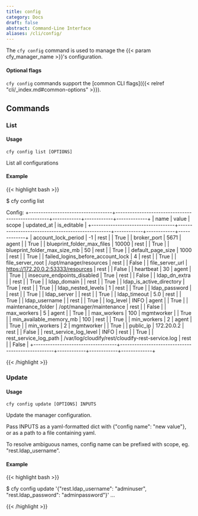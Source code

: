 ```yaml
---
title: config
category: Docs
draft: false
abstract: Command-Line Interface
aliases: /cli/config/
---
```


The `cfy config` command is used to manage the {{< param cfy_manager_name >}}'s configuration.

#### Optional flags
`cfy config` commands support the [common CLI flags]({{< relref "cli/_index.md#common-options" >}}).


## Commands

### List

#### Usage
`cfy config list [OPTIONS]`

List all configurations


#### Example

{{< highlight  bash  >}}

$ cfy config list

Config:
+-----------------------------------+--------------------------------------------------+------------+------------+-------------+
|                name               |                      value                       |   scope    | updated_at | is_editable |
+-----------------------------------+--------------------------------------------------+------------+------------+-------------+
|        account_lock_period        |                        -1                        |    rest    |            |     True    |
|            broker_port            |                       5671                       |   agent    |            |     True    |
|     blueprint_folder_max_files    |                      10000                       |    rest    |            |     True    |
|    blueprint_folder_max_size_mb   |                        50                        |    rest    |            |     True    |
|         default_page_size         |                       1000                       |    rest    |            |     True    |
| failed_logins_before_account_lock |                        4                         |    rest    |            |     True    |
|          file_server_root         |              /opt/manager/resources              |    rest    |            |    False    |
|          file_server_url          |        https://172.20.0.2:53333/resources        |    rest    |            |    False    |
|             heartbeat             |                        30                        |   agent    |            |     True    |
|    insecure_endpoints_disabled    |                       True                       |    rest    |            |    False    |
|           ldap_dn_extra           |                                                  |    rest    |            |     True    |
|            ldap_domain            |                                                  |    rest    |            |     True    |
|      ldap_is_active_directory     |                       True                       |    rest    |            |     True    |
|         ldap_nested_levels        |                        1                         |    rest    |            |     True    |
|           ldap_password           |                                                  |    rest    |            |     True    |
|            ldap_server            |                                                  |    rest    |            |     True    |
|            ldap_timeout           |                       5.0                        |    rest    |            |     True    |
|           ldap_username           |                                                  |    rest    |            |     True    |
|             log_level             |                       INFO                       |   agent    |            |     True    |
|         maintenance_folder        |             /opt/manager/maintenance             |    rest    |            |    False    |
|            max_workers            |                        5                         |   agent    |            |     True    |
|            max_workers            |                       100                        | mgmtworker |            |     True    |
|      min_available_memory_mb      |                       100                        |    rest    |            |     True    |
|            min_workers            |                        2                         |   agent    |            |     True    |
|            min_workers            |                        2                         | mgmtworker |            |     True    |
|             public_ip             |                    172.20.0.2                    |    rest    |            |    False    |
|       rest_service_log_level      |                       INFO                       |    rest    |            |     True    |
|       rest_service_log_path       | /var/log/cloudify/rest/cloudify-rest-service.log |    rest    |            |    False    |
+-----------------------------------+--------------------------------------------------+------------+------------+-------------+

{{< /highlight >}}


### Update

#### Usage
`cfy config update [OPTIONS] INPUTS`

  Update the manager configuration.

  Pass INPUTS as a yaml-formatted dict with {"config name": "new value"}, or
  as a path to a file containing yaml.

  To resolve ambiguous names, config name can be prefixed with scope, eg.
  "rest.ldap_username".

#### Example

{{< highlight  bash  >}}

$ cfy config update '{"rest.ldap_username": "adminuser", "rest.ldap_password": "adminpassword"}'
...

{{< /highlight >}}
